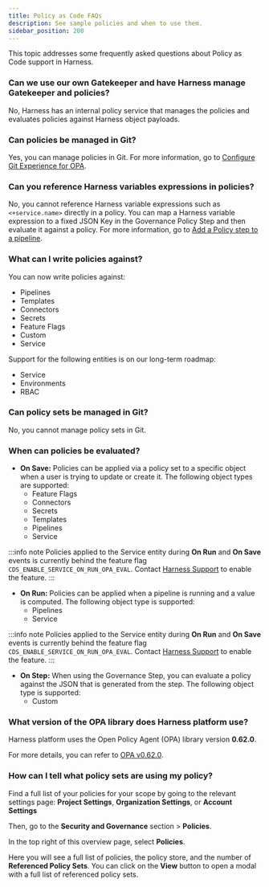 ```yaml
---
title: Policy as Code FAQs
description: See sample policies and when to use them.
sidebar_position: 200
---
```


This topic addresses some frequently asked questions about Policy as Code support in Harness.

<!--

- [Can we use our own Gatekeeper and have Harness manage Gatekeeper and policies?](#can-we-use-our-own-gatekeeper-and-have-harness-manage-gatekeeper-and-policies)
- [Can policies be managed in Git?](#can-policies-be-managed-in-git)
- [Can you reference Harness variables expressions in policies?](#can-you-reference-harness-variables-expressions-in-policies)
- [What can I write Policies against?](#what-can-i-write-policies-against)
- [Can Policy Sets be managed in Git?](#can-policy-sets-be-managed-in-git-)
- [When can Policies be evaluated?](#when-can-policies-be-evaluated)

-->

### Can we use our own Gatekeeper and have Harness manage Gatekeeper and policies?
 
No, Harness has an internal policy service that manages the policies and evaluates policies against Harness object payloads. 

### Can policies be managed in Git?

Yes, you can manage policies in Git. For more information, go to [Configure Git Experience for OPA](/docs/platform/governance/policy-as-code/configure-gitexperience-for-opa). 

### Can you reference Harness variables expressions in policies?

No, you cannot reference Harness variable expressions such as `<+service.name>`  directly in a policy. You can map a Harness variable expression to a fixed JSON Key in the Governance Policy Step and then evaluate it against a policy. For more information, go to [Add a Policy step to a pipeline](/docs/continuous-delivery/x-platform-cd-features/advanced/cd-governance/add-a-governance-policy-step-to-a-pipeline/). 


### What can I write policies against?

You can now write policies against:  
- Pipelines
- Templates
- Connectors
- Secrets
- Feature Flags
- Custom
- Service
 
Support for the following entities is on our long-term roadmap:
- Service
- Environments
- RBAC 


### Can policy sets be managed in Git?

No, you cannot manage policy sets in Git.


### When can policies be evaluated?

- **On Save:** Policies can be applied via a policy set to a specific object when a user is trying to update or create it. The following object types are supported:
   - Feature Flags
   - Connectors
   - Secrets 
   - Templates
   - Pipelines  
   - Service 

:::info note
Policies applied to the Service entity during **On Run** and **On Save** events is currently behind the feature flag `CDS_ENABLE_SERVICE_ON_RUN_OPA_EVAL`. Contact [Harness Support](mailto:support@harness.io) to enable the feature.
:::

- **On Run:** Policies can be applied when a pipeline is running and a value is computed.  The following object type is supported:
   - Pipelines
   - Service

:::info note
Policies applied to the Service entity during **On Run** and **On Save** events is currently behind the feature flag `CDS_ENABLE_SERVICE_ON_RUN_OPA_EVAL`. Contact [Harness Support](mailto:support@harness.io) to enable the feature.
:::

- **On Step:** When using the Governance Step, you can evaluate a policy against the JSON that is generated from the step. The following object type is supported:
   - Custom

### What version of the OPA library does Harness platform use?

Harness platform uses the Open Policy Agent (OPA) library version **0.62.0**.

For more details, you can refer to [OPA v0.62.0](https://github.com/open-policy-agent/opa/tree/v0.62.0).

### How can I tell what policy sets are using my policy?

Find a full list of your policies for your scope by going to the relevant settings page: **Project Settings**, **Organization Settings**, or **Account Settings**

Then, go to the **Security and Governance** section > **Policies**.

In the top right of this overview page, select **Policies**. 

Here you will see a full list of policies, the policy store, and the number of **Referenced Policy Sets**. You can click on the **View** button to open a modal with a full list of referenced policy sets.